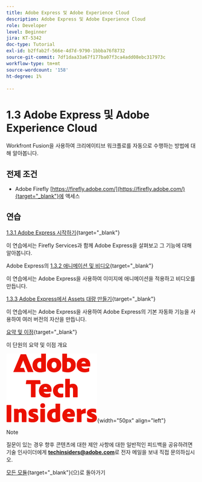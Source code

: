 ```yaml
---
title: Adobe Express 및 Adobe Experience Cloud
description: Adobe Express 및 Adobe Experience Cloud
role: Developer
level: Beginner
jira: KT-5342
doc-type: Tutorial
exl-id: b2ffab2f-566e-4d7d-9790-1bbba76f8732
source-git-commit: 7df1daa33a67f177ba07f3ca4add08ebc317973c
workflow-type: tm+mt
source-wordcount: '158'
ht-degree: 1%

---
```


# 1.3 Adobe Express 및 Adobe Experience Cloud

Workfront Fusion을 사용하여 크리에이티브 워크플로를 자동으로 수행하는 방법에 대해 알아봅니다.

## 전제 조건

- Adobe Firefly [https://firefly.adobe.com/](https://firefly.adobe.com/){target="_blank"}에 액세스

## 연습

[1.3.1 Adobe Express 시작하기](./ex1.md){target="_blank"}

이 연습에서는 Firefly Services과 함께 Adobe Express을 살펴보고 그 기능에 대해 알아봅니다.

Adobe Express의 [1.3.2 애니메이션 및 비디오](./ex2.md){target="_blank"}

이 연습에서는 Adobe Express을 사용하여 이미지에 애니메이션을 적용하고 비디오를 만듭니다.

[1.3.3 Adobe Express에서 Assets 대량 만들기](./ex3.md){target="_blank"}

이 연습에서는 Adobe Express을 사용하여 Adobe Express의 기본 자동화 기능을 사용하여 여러 버전의 자산을 만듭니다.

[요약 및 이점](./summary.md){target="_blank"}

이 단원의 요약 및 이점 개요

![기술 내부자](./../../../assets/images/techinsiders.png){width="50px" align="left"}

>[!NOTE]
>
>질문이 있는 경우 향후 콘텐츠에 대한 제안 사항에 대한 일반적인 피드백을 공유하려면 기술 인사이더에게 **techinsiders@adobe.com**&#x200B;로 전자 메일을 보내 직접 문의하십시오.

[모든 모듈](../../../overview.md){target="_blank"}(으)로 돌아가기
